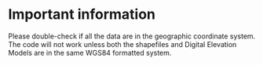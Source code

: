 # Important information

Please double-check if all the data are in the geographic coordinate system. The code will not work unless both the shapefiles and Digital Elevation Models are in the same WGS84 formatted system.
